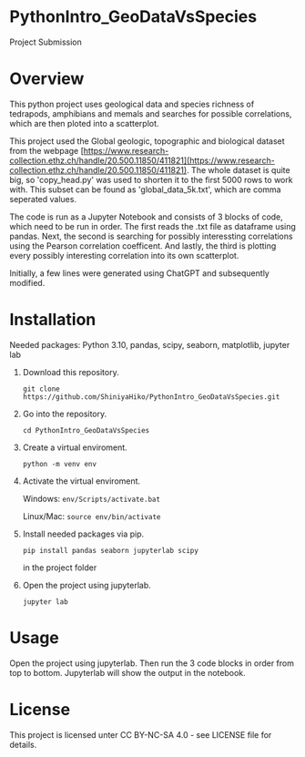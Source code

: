 # PythonIntro_GeoDataVsSpecies
Project Submission
# Overview
This python project uses geological data and species richness of tedrapods, amphibians and memals and searches for possible correlations, which are then ploted into a scatterplot.

This project used the Global geologic, topographic and biological dataset from the webpage [https://www.research-collection.ethz.ch/handle/20.500.11850/411821](https://www.research-collection.ethz.ch/handle/20.500.11850/411821). The whole dataset is quite big, so 'copy_head.py' was used to shorten it to the first 5000 rows to work with. This subset can be found as 'global_data_5k.txt', which are comma seperated values.

The code is run as a Jupyter Notebook and consists of 3 blocks of code, which need to be run in order. The first reads the .txt file as dataframe using pandas. Next, the second is searching for possibly interessting correlations using the Pearson correlation coefficent. And lastly, the third is plotting every possibly interesting correlation into its own scatterplot.

Initially, a few lines were generated using ChatGPT and subsequently modified.
# Installation
Needed packages: Python 3.10, pandas, scipy, seaborn, matplotlib, jupyter lab

1. Download this repository.

	```git clone https://github.com/ShiniyaHiko/PythonIntro_GeoDataVsSpecies.git```	
2. Go into the repository.

	```cd PythonIntro_GeoDataVsSpecies```
	
3. Create a virtual enviroment.

	```python -m venv env```
	
4. Activate the virtual enviroment.
	
	Windows:
	```env/Scripts/activate.bat```
	
	Linux/Mac:
	```source env/bin/activate```
	
4. Install needed packages via pip.
 
	```pip install pandas seaborn jupyterlab scipy``` 
	
	in the project folder
3. Open the project using jupyterlab.

	```jupyter lab```

# Usage
Open the project using jupyterlab. Then run the 3 code blocks in order from top to bottom. Jupyterlab will show the output in the notebook.
# License
This project is licensed unter CC BY-NC-SA 4.0 - see LICENSE file for details.
